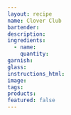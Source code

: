 ```yaml
---
layout: recipe
name: Clover Club
bartender:
description:
ingredients:
  - name:
    quantity:
garnish:
glass:
instructions_html:
image:
tags:
products:
featured: false
---
```

